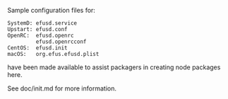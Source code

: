 Sample configuration files for:
```
SystemD: efusd.service
Upstart: efusd.conf
OpenRC:  efusd.openrc
         efusd.openrcconf
CentOS:  efusd.init
macOS:   org.efus.efusd.plist
```
have been made available to assist packagers in creating node packages here.

See doc/init.md for more information.
